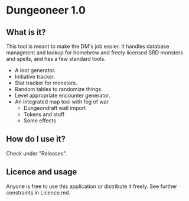 # Dungeoneer 1.0

## What is it?
This tool is meant to make the DM's job easier. It handles database managment and lookup for
homebrew and freely licensed SRD monsters and spells, and has a few standard tools.

* A loot generator.
* Initiative tracker.
* Stat tracker for monsters.
* Random tables to randomize things.
* Level appropriate encounter generator.
* An integrated map tool with fog of war.
    * Dungeondraft wall import
    * Tokens and stuff
    * Some effects



## How do I use it?
Check under "Releases".

## Licence and usage
Anyone is free to use this application or distribute it freely. See further constraints in Licence.md. 
